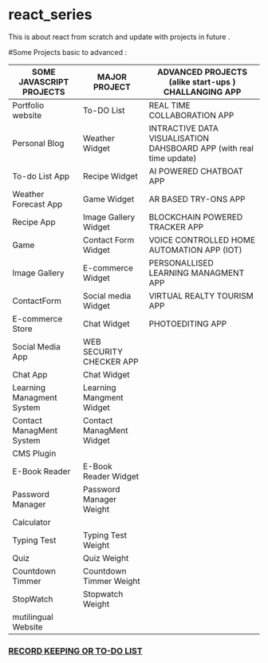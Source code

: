 # react_series
This is about react from scratch and update with projects in future .

#Some Projects  basic to advanced :

SOME JAVASCRIPT PROJECTS                   | MAJOR PROJECT         | ADVANCED PROJECTS (alike start-ups ) CHALLANGING APP
-------------------------------|------------------------------|------------------------
Portfolio website | To-DO List|  REAL TIME COLLABORATION APP           
Personal Blog  | Weather Widget|  INTRACTIVE DATA VISUALISATION DAHSBOARD APP (with real time update)
To-do List App | Recipe Widget|  AI POWERED CHATBOAT APP 
Weather Forecast App| Game Widget|  AR BASED TRY-ONS APP
Recipe App | Image Gallery Widget| BLOCKCHAIN POWERED TRACKER APP
Game | Contact Form Widget| VOICE CONTROLLED HOME AUTOMATION APP (IOT)
Image Gallery | E-commerce Widget| PERSONALLISED LEARNING MANAGMENT APP
ContactForm | Social media Widget| VIRTUAL REALTY TOURISM APP
E-commerce Store | Chat Widget| PHOTOEDITING APP 
Social Media App| WEB SECURITY CHECKER APP 
Chat App | Chat Widget| 
Learning Managment System | Learning Mangment Widget|
Contact ManagMent System | Contact ManagMent Widget|
CMS Plugin | 
E-Book Reader | E-Book Reader Widget|
Password Manager | Password Manager Weight |
Calculator | 
Typing Test | Typing Test Weight |
Quiz | Quiz Weight |
Countdown Timmer | Countdown Timmer Weight |
StopWatch | Stopwatch Weight |
   | mutilingual Website |


### [RECORD KEEPING OR TO-DO LIST ](https://github.com/nikkhyro-dev/react_series/tree/record)








